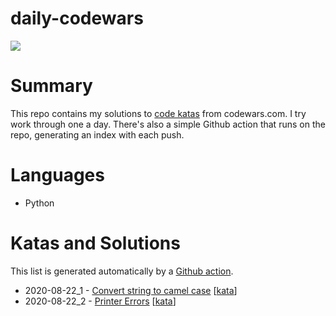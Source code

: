 # daily-codewars 
![](https://www.codewars.com/users/jsjohnstone/badges/large)

# Summary
This repo contains my solutions to [code katas](https://en.wikipedia.org/wiki/Kata_(programming)) from codewars.com. I try work through one a day. There's also a simple Github action that runs on the repo, generating an index with each push.

# Languages
- Python

# Katas and Solutions
This list is generated automatically by a [Github action](https://github.com/jsjohnstone/daily-codewars/blob/master/.github/workflows/kata-index.yml).
- 2020-08-22_1 - [Convert string to camel case](https://www.github.com/jsjohnstone/daily-codewars/2020-08-22_1.py) \[[kata](https://www.codewars.com/kata/517abf86da9663f1d2000003/train/python)\]
- 2020-08-22_2 - [Printer Errors](https://www.github.com/jsjohnstone/daily-codewars/2020-08-22_2.py) \[[kata](https://www.codewars.com/kata/56541980fa08ab47a0000040/train/python)\]

